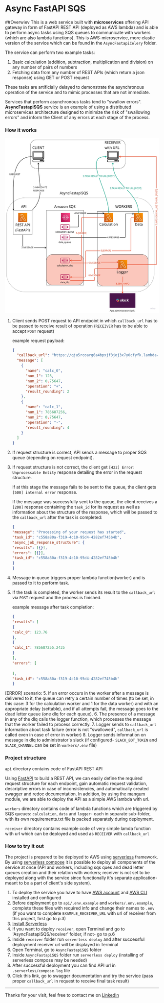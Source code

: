 # Async FastAPI SQS
##Overwiev
This is a web service built with **microservices** offering API gateway in form of FastAPI REST API (deployed as AWS lambda)
and is able to perform async tasks using SQS queues to communicate with workers
 (which are also lambda functions). This is AWS-microservice, more elastic version of the service which can be found in the `AsyncFastapiCelery` folder.

The service can perform two example tasks:
1. Basic calculation (addition, subtraction, multiplication and division) on any number of pairs of numbers
2. Fetching data from any number of REST APIs (which return a json response) using GET or POST request

These tasks are artificially delayed to demonstrate the asynchronous operation of the service and to mimic processes that are not immediate.

Services that perform asynchronous tasks tend to "swallow errors".
**AsyncFastapiSQS** service is an example of using a distributed microservices architecture
designed to minimize the risk of "swallowing errors" and inform the Client of any errors 
at each stage of the process.



### How it works

<img src="./AsyncFastapiSQS.jpg" width="700"/>

1. Client sends POST request to API endpoint in which `callback_url` has to be passed to receive result of operation (`RECEIVER` has to be able to accept `POST` request)
    
    example request payload: 
    ```json
    {
      "callback_url": "https://qju5rcoarg6a4bpxjf3joj3x7y0cfyfk.lambda-url.eu-west-1.on.aws/",
      "message": [
        {
          "name": "calc_0",
          "num_1": 123,
          "num_2": 0.75647,
          "operation": "+",
          "result_rounding": 2
        },
        {
          "name": "calc_1",
          "num_1": 785687256,
          "num_2": 0.75647,
          "operation": "-",
          "result_rounding": 4
        }
      ]
    }
    ```
2. If request structure is correct, API sends a message to proper SQS queue (depending on request endpoint).
3. If request structure is not correct, the client get `[422] Error: Unprocessable Entity` response detailing the error in the request structure.

   If at this stage the message fails to be sent to the queue, the client gets `[500] internal error` response.

   If the message was successfully sent to the queue, the client receives a `[200]` response containing the `task_id` 
for its request as well as information about the structure of the response,
which will be passed to the `callback_url` after the task is completed:

     ```json
    {
    "message": "Processing of your request has started",
    "task_id": "c558a80a-f319-4c10-95d4-4282ef745b4b",
    "async_job_response_structure": {
    "results": [{}],
    "errors": [{}],
    "task_id": "c558a80a-f319-4c10-95d4-4282ef745b4b"
   }
   }
    ```
4. Message in queue triggers proper lambda function(worker) and is passed to it to perform task.
5. If the task is completed, the worker sends its result to the `callback_url` via `POST` request and the process is finished.
    
   example message after task completion: 
    ```json
    {
   "results": [
   {
   "calc_0": 123.76
   },
    {
   "calc_1": 785687255.2435
   }
   ],
   "errors": [
   
   ],
   "task_id": "c558a80a-f319-4c10-95d4-4282ef745b4b"
   }
    ```
   
[ERROR] scenario:
5. If an error occurs in the worker after a message is delivered to it, the queue can retry a certain number of times
(to be set, in this case: 3 for the calculation worker and 1 for the data worker) and with an appropriate delay (settable),
and if all attempts fail, the message goes to the dead letter queue (one dlq for each queue).
6. The presence of a message in any of the dlq calls the logger function,
which processes the message that the worker failed to process correctly.
7. Logger sends to `callback_url` information about task failure (error is not "swallowed", `callback_url` is called even in case of error in worker)
8. Logger sends information on message in dlq to administrator's slack (if configured- `SLACK_BOT_TOKEN` and `SLACK_CHANNEL` can be set in `workers/.env` file)


### Project structure
`api` directory contains code of FastAPI REST API

Using [FastAPI](https://fastapi.tiangolo.com/) to build a REST API, we can easily define the required request structure for each endpoint,
gain automatic request validation, descriptive errors in case of inconsistencies,
and automatically created swagger and redoc documentation.
In addition, by using the [mangum](https://mangum.io/) module, we are able to deploy the API as a simple AWS lambda with url.

`workers` directory contains code of lambda functions which are triggered by SQS queues:
`calculation`, `data` and `logger`- each in separate sub-folder, with its own requirements.txt file is packed separately during deployment.

`receiver` directory contains example code of very simple lamda function with url which can be deployed and used as `RECEIVER` with `callback_url`

### How to try it out
The project is prepared to be deployed to AWS using [serverless](https://www.serverless.com/) framework.
By using [serverless compose](https://www.serverless.com/framework/docs/guides/compose)
it is possible to deploy all components of the service at once 
(API and workers, including sqs ques and dead letter queues creation and their relation with workers;
receiver is not set to be deployed along with the service since functionally it's separate application- meant to be a part of client's side system).

1. To deploy the service you have to have [AWS account](https://aws.amazon.com/) and [AWS CLI](https://aws.amazon.com/cli/) installed and configured
2. Before deployment go to `api/.env.example` and `workers/.env.example`, complete these files with required info and change their names to `.env`
(if you want to complete `EXAMPLE_RECEIVER_URL` with url of receiver from this project,
first go to p.3)
3. [Install Serverless](https://www.serverless.com/framework/docs/getting-started#upgrade)
4. If you want to deploy `receiver`, open Terminal and go to 'AsyncFastapiSQS/receiver' folder, if not- go to p.6
5. Inside `receiver` folder run `serverless deploy` and after successful deployment receiver url will be displayed in Terminal
6. Open Terminal, go to `AsyncFastapiSQS` folder
7. Inside `AsyncFastapiSQS` folder run `serverless deploy` (installing of serverless compose may be needed)
8. After successful deployment you can find API url in `.serverless/compose.log` file
9. Click this link, go to swagger documentation and try the service (pass proper `callback_url` in request to receive final task result)

<hr>

Thanks for your visit, feel free to contact me on [LinkedIn](https://www.linkedin.com/in/daniel-pyrzanowski-77503b251)